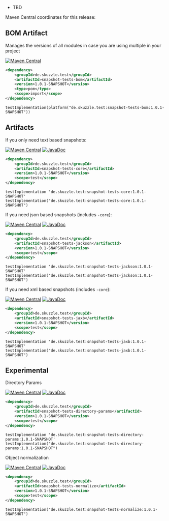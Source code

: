* TBD

Maven Central coordinates for this release:

## BOM Artifact
Manages the versions of all modules in case you are using multiple in your project

[![Maven Central](https://img.shields.io/static/v1?label=MavenCentral&message=1.0.1-SNAPSHOT&color=blue)](https://search.maven.org/artifact/de.skuzzle.test/snapshot-tests-bom/1.0.1-SNAPSHOT/jar)

```xml
<dependency>
    <groupId>de.skuzzle.test</groupId>
    <artifactId>snapshot-tests-bom</artifactId>
    <version>1.0.1-SNAPSHOT</version>
    <type>pom</type>
    <scope>import</scope>
</dependency>
```

```
testImplementation(platform("de.skuzzle.test:snapshot-tests-bom:1.0.1-SNAPSHOT"))
```

## Artifacts
If you only need text based snapshots:

[![Maven Central](https://img.shields.io/static/v1?label=MavenCentral&message=1.0.1-SNAPSHOT&color=blue)](https://search.maven.org/artifact/de.skuzzle.test/snapshot-tests-core/1.0.1-SNAPSHOT/jar) [![JavaDoc](https://img.shields.io/static/v1?label=JavaDoc&message=1.0.1-SNAPSHOT&color=orange)](http://www.javadoc.io/doc/de.skuzzle.test/snapshot-tests-core/1.0.1-SNAPSHOT)

```xml
<dependency>
    <groupId>de.skuzzle.test</groupId>
    <artifactId>snapshot-tests-core</artifactId>
    <version>1.0.1-SNAPSHOT</version>
    <scope>test</scope>
</dependency>
```

```
testImplementation 'de.skuzzle.test:snapshot-tests-core:1.0.1-SNAPSHOT'
testImplementation("de.skuzzle.test:snapshot-tests-core:1.0.1-SNAPSHOT")
```

If you need json based snapshots (includes `-core`):

[![Maven Central](https://img.shields.io/static/v1?label=MavenCentral&message=1.0.1-SNAPSHOT&color=blue)](https://search.maven.org/artifact/de.skuzzle.test/snapshot-tests-jackson/1.0.1-SNAPSHOT/jar) [![JavaDoc](https://img.shields.io/static/v1?label=JavaDoc&message=1.0.1-SNAPSHOT&color=orange)](http://www.javadoc.io/doc/de.skuzzle.test/snapshot-tests-jackson/1.0.1-SNAPSHOT)

```xml
<dependency>
    <groupId>de.skuzzle.test</groupId>
    <artifactId>snapshot-tests-jackson</artifactId>
    <version>1.0.1-SNAPSHOT</version>
    <scope>test</scope>
</dependency>
```

```
testImplementation 'de.skuzzle.test:snapshot-tests-jackson:1.0.1-SNAPSHOT'
testImplementation("de.skuzzle.test:snapshot-tests-jackson:1.0.1-SNAPSHOT")
```

If you need xml based snapshots (includes `-core`):

[![Maven Central](https://img.shields.io/static/v1?label=MavenCentral&message=1.0.1-SNAPSHOT&color=blue)](https://search.maven.org/artifact/de.skuzzle.test/snapshot-tests-jaxb/1.0.1-SNAPSHOT/jar) [![JavaDoc](https://img.shields.io/static/v1?label=JavaDoc&message=1.0.1-SNAPSHOT&color=orange)](http://www.javadoc.io/doc/de.skuzzle.test/snapshot-tests-jaxb/1.0.1-SNAPSHOT)

```xml
<dependency>
    <groupId>de.skuzzle.test</groupId>
    <artifactId>snapshot-tests-jaxb</artifactId>
    <version>1.0.1-SNAPSHOT</version>
    <scope>test</scope>
</dependency>
```

```
testImplementation 'de.skuzzle.test:snapshot-tests-jaxb:1.0.1-SNAPSHOT'
testImplementation("de.skuzzle.test:snapshot-tests-jaxb:1.0.1-SNAPSHOT")
```

## Experimental
Directory Params

[![Maven Central](https://img.shields.io/static/v1?label=MavenCentral&message=1.0.1-SNAPSHOT&color=blue)](https://search.maven.org/artifact/de.skuzzle.test/snapshot-tests-directory-params/1.0.1-SNAPSHOT/jar) [![JavaDoc](https://img.shields.io/static/v1?label=JavaDoc&message=1.0.1-SNAPSHOT&color=orange)](http://www.javadoc.io/doc/de.skuzzle.test/snapshot-tests-directory-params/1.0.1-SNAPSHOT)

```xml
<dependency>
    <groupId>de.skuzzle.test</groupId>
    <artifactId>snapshot-tests-directory-params</artifactId>
    <version>1.0.1-SNAPSHOT</version>
    <scope>test</scope>
</dependency>
```

```
testImplementation 'de.skuzzle.test:snapshot-tests-directory-params:1.0.1-SNAPSHOT'
testImplementation("de.skuzzle.test:snapshot-tests-directory-params:1.0.1-SNAPSHOT")
```

Object normalization

[![Maven Central](https://img.shields.io/static/v1?label=MavenCentral&message=1.0.1-SNAPSHOT&color=blue)](https://search.maven.org/artifact/de.skuzzle.test/snapshot-tests-normalize/1.0.1-SNAPSHOT/jar) [![JavaDoc](https://img.shields.io/static/v1?label=JavaDoc&message=1.0.1-SNAPSHOT&color=orange)](http://www.javadoc.io/doc/de.skuzzle.test/snapshot-tests-normalize/1.0.1-SNAPSHOT)

```xml
<dependency>
    <groupId>de.skuzzle.test</groupId>
    <artifactId>snapshot-tests-normalize</artifactId>
    <version>1.0.1-SNAPSHOT</version>
    <scope>test</scope>
</dependency>
```

```
testImplementation("de.skuzzle.test:snapshot-tests-normalize:1.0.1-SNAPSHOT")
```